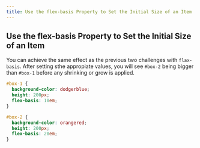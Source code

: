 ```yaml
---
title: Use the flex-basis Property to Set the Initial Size of an Item
---
```

## Use the flex-basis Property to Set the Initial Size of an Item

You can achieve the same effect as the previous two challenges with `flax-basis`.
After setting sthe appropiate values, you will see `#box-2` being bigger than `#box-1` before any shrinking or grow is applied.

```css
#box-1 {
  background-color: dodgerblue;
  height: 200px;
  flex-basis: 10em;
}

#box-2 {
  background-color: orangered;
  height: 200px;
  flex-basis: 20em;
}
```
